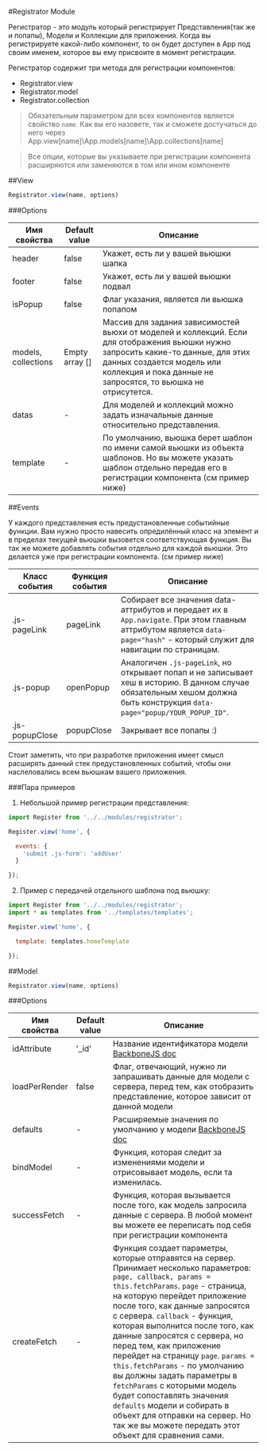 #Registrator Module

Регистратор - это модуль который регистрирует Представления(так же и попапы), Модели и Коллекции для приложения. Когда вы регистрируете какой-либо компонент, то он будет доступен в App под своим именем, которое вы ему присвоите в момент регистрации.


Регистратор содержит три метода для регистрации компонентов:

- Registrator.view
- Registrator.model
- Registrator.collection

> Обязательным параметром для всех компонентов является свойство ```name```. Как вы его назовете, так и сможете достучаться до него через App.view[name]\App.models[name]\App.collections[name]

> Все опции, которые вы указываете при регистрации компонента расширяются или заменяются в том или ином компоненте

##View

```javascript
Registrator.view(name, options)
```

###Options

Имя свойства    | Default value | Описание
------------ | ------------- | -------------
header     | false | Укажет, есть ли у вашей вьюшки шапка
footer     | false | Укажет, есть ли у вашей вьюшки подвал 
isPopup     | false | Флаг указания, является ли вьюшка попапом
models, collections   | Empty array [] | Массив для задания зависимостей вьюхи от моделей и коллекций. Если для отображения вьюшки нужно запросить какие-то данные, для этих данных создается модель или коллекция и пока данные не запросятся, то вьюшка не отрисутется.
datas     | - | Для моделей и коллекций можно задать изначальные данные относительно представления.
template     | - | По умолчанию, вьюшка берет шаблон по имени самой вьюшки из объекта шаблонов. Но вы можете указать шаблон отдельно передав его в регистрации компонента (см пример ниже)

##Events

У каждого представления есть предустановленные событийные функции. Вам нужно просто навесить опредилённый класс на элемент и в пределах текущей вьюшки вызовется соответствующая функция. Вы так же можете добавлять события отдельно для каждой вьюшки. Это делается уже при регистрации компонента. (см пример ниже)

Класс события    | Функция события | Описание
------------ | ------------- | -------------
.js-pageLink     | pageLink | Собирает все значения data-аттрибутов и передает их в ```App.navigate```. При этом главным аттрибутом является ```data-page="hash"``` - который служит для навигации по страницам.
.js-popup     | openPopup | Аналогичен ```.js-pageLink```, но открывает попап и не записывает хеш в историю. В данном случае обязательным хешом должна быть конструкция ```data-page="popup/YOUR_POPUP_ID"```.
.js-popupClose     | popupClose | Закрывает все попапы :)

Стоит заметить, что при разработке приложения имеет смысл расширять данный стек предустановленных событий, чтобы они наслеловались всем вьюшкам вашего приложения.

###Пара примеров

1. Небольшой пример регистрации представления:

```javascript
import Register from '../../modules/registrator';

Register.view('home', {

  events: {
    'submit .js-form': 'addUser'
  }

});
```

2. Пример с передачей отдельного шаблона под вьюшку:

```javascript
import Register from '../../modules/registrator';
import * as templates from '../templates/templates';

Register.view('home', {

  template: templates.homeTemplate

});
```

##Model

```javascript
Registrator.view(name, options)
```

###Options

Имя свойства    | Default value | Описание
------------ | ------------- | -------------
idAttribute     | '_id' | Название идентификатора модели [BackboneJS doc](http://backbonejs.ru/#Model-idAttribute)
loadPerRender     | false | Флаг, отвечающий, нужно ли запрашивать данные для модели с сервера, перед тем, как отобразить представление, которое зависит от данной модели
defaults     | - | Расширяемые значения по умолчанию у модели [BackboneJS doc](http://backbonejs.ru/#Model-defaults)
bindModel   | - | Функция, которая следит за изменениями модели и отрисовывает модель, если та изменилась.
successFetch     | - | Функция, которая вызывается после того, как модель запросила данные с сервера. В любой момент вы можете ее переписать под себя при регистрации компонента
createFetch     | - | Функция создает параметры, которые отправятся на сервер. Принимает несколько параметров: `page, callback, params = this.fetchParams`. `page` - страница, на которую перейдет приложение после того, как данные запросятся с сервера. `callback` - функция, которая выполнится после того, как данные запросятся с сервера, но перед тем, как приложение перейдет на страницу `page`. `params = this.fetchParams` - по умолчанию вы должны задать параметры в `fetchParams` с которыми модель будет сопоставлять значения `defaults` модели и собирать в объект для отправки на сервер. Но так же вы можете передать этот объект для сравнения сами.